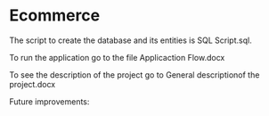# Ecommerce

The script to create the database and its entities is SQL Script.sql.

To run the application go to the file Applicaction Flow.docx

To see the description of the project go to General descriptionof the project.docx

Future improvements:
